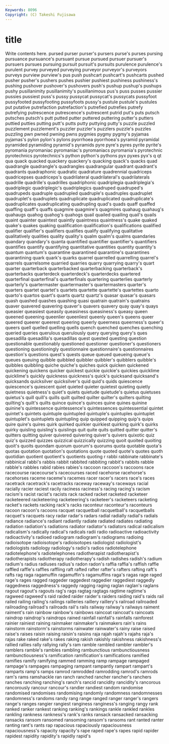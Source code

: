 ```yaml
---
Keywords: 8096 
Copyright: (C) Takeshi Fujisawa
---
```


# title

Write contents here.
pursed purser purser's pursers purse's purses
pursing pursuance pursuance's pursuant pursue pursued pursuer pursuer's pursuers pursues
pursuing pursuit pursuit's pursuits purulence purulence's purulent purvey purveyed purveying
purveyor purveyor's purveyors purveys purview purview's pus push pushcart pushcart's
pushcarts pushed pusher pusher's pushers pushes pushier pushiest pushiness pushiness's
pushing pushover pushover's pushovers push's pushup pushup's pushups pushy pusillanimity
pusillanimity's pusillanimous pus's puss pusses pussier pussies pussiest puss's pussy
pussycat pussycat's pussycats pussyfoot pussyfooted pussyfooting pussyfoots pussy's pustule pustule's
pustules put putative putrefaction putrefaction's putrefied putrefies putrefy putrefying putrescence
putrescence's putrescent putrid put's puts putsch putsches putsch's putt putted
putter puttered puttering putter's putters puttied putties putting putt's putts
putty puttying putty's puzzle puzzled puzzlement puzzlement's puzzler puzzler's puzzlers
puzzle's puzzles puzzling pwn pwned pwning pwns pygmies pygmy pygmy's
pyjamas pyjamas's pylon pylon's pylons pyorrhoea pyorrhoea's pyramid pyramidal pyramided
pyramiding pyramid's pyramids pyre pyre's pyres pyrite pyrite's pyromania pyromaniac
pyromaniac's pyromaniacs pyromania's pyrotechnic pyrotechnics pyrotechnics's python python's pythons pyx
pyxes pyx's q qt qua quack quacked quackery quackery's quacking
quack's quacks quad quadrangle quadrangle's quadrangles quadrangular quadrant quadrant's quadrants
quadraphonic quadratic quadrature quadrennial quadriceps quadricepses quadriceps's quadrilateral quadrilateral's quadrilaterals
quadrille quadrille's quadrilles quadriphonic quadriplegia quadriplegia's quadriplegic quadriplegic's quadriplegics quadruped
quadruped's quadrupeds quadruple quadrupled quadruple's quadruples quadruplet quadruplet's quadruplets quadruplicate
quadruplicated quadruplicate's quadruplicates quadruplicating quadrupling quad's quads quaff quaffed quaffing
quaff's quaffs quagmire quagmire's quagmires quahaug quahaug's quahaugs quahog quahog's
quahogs quail quailed quailing quail's quails quaint quainter quaintest quaintly
quaintness quaintness's quake quaked quake's quakes quaking qualification qualification's qualifications
qualified qualifier qualifier's qualifiers qualifies qualify qualifying qualitative qualitatively qualities
quality quality's qualm qualm's qualms quandaries quandary quandary's quanta quantified
quantifier quantifier's quantifiers quantifies quantify quantifying quantitative quantities quantity quantity's
quantum quantum's quarantine quarantined quarantine's quarantines quarantining quark quark's quarks
quarrel quarrelled quarrelling quarrel's quarrels quarrelsome quarried quarries quarry quarrying
quarry's quart quarter quarterback quarterbacked quarterbacking quarterback's quarterbacks quarterdeck quarterdeck's
quarterdecks quartered quarterfinal quarterfinal's quarterfinals quartering quarterlies quarterly quarterly's quartermaster
quartermaster's quartermasters quarter's quarters quartet quartet's quartets quartette quartette's quartettes
quarto quarto's quartos quart's quarts quartz quartz's quasar quasar's quasars
quash quashed quashes quashing quasi quatrain quatrain's quatrains quaver quavered
quavering quaver's quavers quavery quay quay's quays queasier queasiest queasily
queasiness queasiness's queasy queen queened queening queenlier queenliest queenly queen's
queens queer queered queerer queerest queering queerly queerness queerness's queer's
queers quell quelled quelling quells quench quenched quenches quenching queried
queries querulous querulously query querying query's ques quesadilla quesadilla's quesadillas
quest quested questing question questionable questionably questioned questioner questioner's questioners
questioning questioningly questionnaire questionnaire's questionnaires question's questions quest's quests queue
queued queueing queue's queues queuing quibble quibbled quibbler quibbler's quibblers
quibble's quibbles quibbling quiche quiche's quiches quick quicken quickened quickening
quickens quicker quickest quickie quickie's quickies quicklime quicklime's quickly quickness
quickness's quick's quicksand quicksand's quicksands quicksilver quicksilver's quid quid's quids
quiescence quiescence's quiescent quiet quieted quieter quietest quieting quietly quietness
quietness's quiet's quiets quietude quietude's quietus quietuses quietus's quill quill's
quills quilt quilted quilter quilter's quilters quilting quilting's quilt's quilts
quince quince's quinces quine quines quinine quinine's quintessence quintessence's quintessences
quintessential quintet quintet's quintets quintuple quintupled quintuple's quintuples quintuplet quintuplet's
quintuplets quintupling quip quipped quipping quip's quips quire quire's quires
quirk quirked quirkier quirkiest quirking quirk's quirks quirky quisling quisling's
quislings quit quite quits quitted quitter quitter's quitters quitting quiver
quivered quivering quiver's quivers quixotic quiz quiz's quizzed quizzes quizzical
quizzically quizzing quoit quoited quoiting quoit's quoits quondam quorum quorum's
quorums quota quotable quota's quotas quotation quotation's quotations quote quoted
quote's quotes quoth quotidian quotient quotient's quotients quoting r rabbi
rabbinate rabbinate's rabbinical rabbi's rabbis rabbit rabbited rabbiting rabbit's rabbits
rabble rabble's rabbles rabid rabies rabies's raccoon raccoon's raccoons race
racecourse racecourse's racecourses raced racehorse racehorse's racehorses raceme raceme's racemes
racer racer's racers race's races racetrack racetrack's racetracks raceway raceway's
raceways racial racially racier raciest racily raciness raciness's racing racing's
racism racism's racist racist's racists rack racked racket racketed racketeer
racketeered racketeering racketeering's racketeer's racketeers racketing racket's rackets racking rack's
racks raconteur raconteur's raconteurs racoon racoon's racoons racquet racquetball racquetball's
racquetballs racquet's racquets racy radar radar's radars radial radially radial's
radials radiance radiance's radiant radiantly radiate radiated radiates radiating radiation
radiation's radiations radiator radiator's radiators radical radicalism radicalism's radically radical's
radicals radii radio radioactive radioactivity radioactivity's radioed radiogram radiogram's radiograms
radioing radioisotope radioisotope's radioisotopes radiologist radiologist's radiologists radiology radiology's radio's
radios radiotelephone radiotelephone's radiotelephones radiotherapist radiotherapist's radiotherapists radiotherapy radiotherapy's radish
radishes radish's radium radium's radius radiuses radius's radon radon's raffia
raffia's raffish raffle raffled raffle's raffles raffling raft rafted rafter
rafter's rafters rafting raft's rafts rag raga ragamuffin ragamuffin's ragamuffins
raga's ragas rage raged rage's rages ragged raggeder raggedest raggedier
raggediest raggedly raggedness raggedness's raggedy ragging raging raglan raglan's raglans
ragout ragout's ragouts rag's rags ragtag ragtags ragtime ragtime's ragweed
ragweed's raid raided raider raider's raiders raiding raid's raids rail
railed railing railing's railings railleries raillery raillery's railroad railroaded railroading
railroad's railroads rail's rails railway railway's railways raiment raiment's rain
rainbow rainbow's rainbows raincoat raincoat's raincoats raindrop raindrop's raindrops rained
rainfall rainfall's rainfalls rainforest rainier rainiest raining rainmaker rainmaker's rainmakers
rain's rains rainstorm rainstorm's rainstorms rainwater rainwater's rainy raise raised
raise's raises raisin raising raisin's raisins raja rajah rajah's rajahs
raja's rajas rake raked rake's rakes raking rakish rakishly rakishness
rakishness's rallied rallies rally rallying rally's ram ramble rambled rambler
rambler's ramblers ramble's rambles rambling rambunctious rambunctiousness rambunctiousness's ramification ramification's
ramifications ramified ramifies ramify ramifying rammed ramming ramp rampage rampaged
rampage's rampages rampaging rampant rampantly rampart rampart's ramparts ramp's ramps
ramrod ramrodded ramrodding ramrod's ramrods ram's rams ramshackle ran ranch
ranched rancher rancher's ranchers ranches ranching ranching's ranch's rancid rancidity
rancidity's rancorous rancorously rancour rancour's randier randiest random randomise randomised
randomises randomising randomly randomness randomnesses randomness's randoms randy rang range
ranged ranger ranger's rangers range's ranges rangier rangiest ranginess ranginess's
ranging rangy rank ranked ranker rankest ranking ranking's rankings rankle
rankled rankles rankling rankness rankness's rank's ranks ransack ransacked ransacking
ransacks ransom ransomed ransoming ransom's ransoms rant ranted ranter ranting
rant's rants rap rapacious rapaciously rapaciousness rapaciousness's rapacity rapacity's rape
raped rape's rapes rapid rapider rapidest rapidity rapidity's rapidly rapid's

